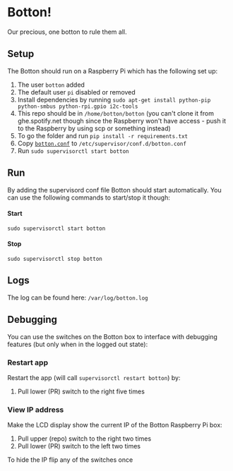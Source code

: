 # Botton!
Our precious, one botton to rule them all.

## Setup

The Botton should run on a Raspberry Pi which has the following set up:

1. The user `botton` added
2. The default user `pi` disabled or removed
3. Install dependencies by running `sudo apt-get install python-pip python-smbus python-rpi.gpio i2c-tools`
4. This repo should be in `/home/botton/botton` (you can't clone it from ghe.spotify.net though since the Raspberry won't have access - push it to the Raspberry by using scp or something instead)
5. To go the folder and run `pip install -r requirements.txt`
6. Copy [`botton.conf`]('conf/supervisord/botton.conf') to `/etc/supervisor/conf.d/botton.conf`
7. Run `sudo supervisorctl start botton`

## Run

By adding the supervisord conf file Botton should start automatically. You can use the following commands to start/stop it though:

#### Start
`sudo supervisorctl start botton`

#### Stop
`sudo supervisorctl stop botton`

## Logs
The log can be found here: `/var/log/botton.log`

## Debugging

You can use the switches on the Botton box to interface with debugging features (but only when in the logged out state):

### Restart app
Restart the app (will call `supervisorctl restart botton`) by:

1. Pull lower (PR) switch to the right five times

### View IP address
Make the LCD display show the current IP of the Botton Raspberry Pi box:

1. Pull upper (repo) switch to the right two times
2. Pull lower (PR) switch to the left two times

To hide the IP flip any of the switches once
